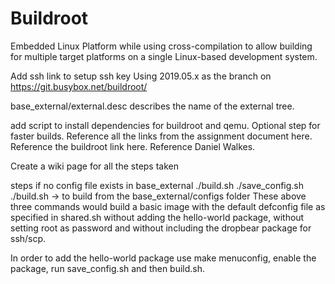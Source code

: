 # Buildroot
Embedded Linux Platform while using cross-compilation to allow building for multiple target platforms on a single Linux-based development system.


Add ssh link to setup ssh key
Using 2019.05.x as the branch on https://git.busybox.net/buildroot/

base_external/external.desc describes the name of the external tree.

add script to install dependencies for buildroot and qemu.
Optional step for faster builds.
Reference all the links from the assignment document here.
Reference the buildroot link here.
Reference Daniel Walkes.

Create a wiki page for all the steps taken



steps if no config file exists in base_external
./build.sh
./save_config.sh
./build.sh -> to build from the base_external/configs folder
These above three commands would build a basic image with the default defconfig file as specified in shared.sh without adding the hello-world package, without setting root as password and without including the dropbear package for ssh/scp.

In order to add the hello-world package use make menuconfig, enable the package, run save_config.sh and then build.sh.

